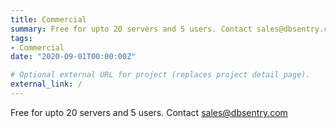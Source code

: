 ```yaml
---
title: Commercial
summary: Free for upto 20 servers and 5 users. Contact sales@dbsentry.com
tags:
- Commercial
date: "2020-09-01T00:00:00Z"

# Optional external URL for project (replaces project detail page).
external_link: /
---
```

Free for upto 20 servers and 5 users. 
Contact sales@dbsentry.com